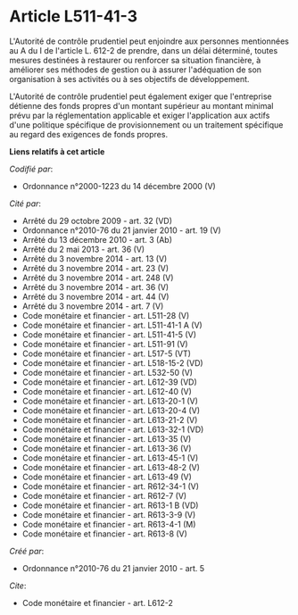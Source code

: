 # Article L511-41-3

L'Autorité de contrôle prudentiel peut enjoindre aux personnes mentionnées au A du I de l'article L. 612-2 de prendre, dans
un délai déterminé, toutes mesures destinées à restaurer ou renforcer sa situation financière, à améliorer ses méthodes de
gestion ou à assurer l'adéquation de son organisation à ses activités ou à ses objectifs de développement.

L'Autorité de contrôle prudentiel peut également exiger que l'entreprise détienne des fonds propres d'un montant supérieur au
montant minimal prévu par la réglementation applicable et exiger l'application aux actifs d'une politique spécifique de
provisionnement ou un traitement spécifique au regard des exigences de fonds propres.

**Liens relatifs à cet article**

_Codifié par_:

  - Ordonnance n°2000-1223 du 14 décembre 2000 (V)

_Cité par_:

  - Arrêté du 29 octobre 2009 - art. 32 (VD)
  - Ordonnance n°2010-76 du 21 janvier 2010 - art. 19 (V)
  - Arrêté du 13 décembre 2010 - art. 3 (Ab)
  - Arrêté du 2 mai 2013 - art. 36 (V)
  - Arrêté du 3 novembre 2014 - art. 13 (V)
  - Arrêté du 3 novembre 2014 - art. 23 (V)
  - Arrêté du 3 novembre 2014 - art. 248 (V)
  - Arrêté du 3 novembre 2014 - art. 36 (V)
  - Arrêté du 3 novembre 2014 - art. 44 (V)
  - Arrêté du 3 novembre 2014 - art. 7 (V)
  - Code monétaire et financier - art. L511-28 (V)
  - Code monétaire et financier - art. L511-41-1 A (V)
  - Code monétaire et financier - art. L511-41-5 (V)
  - Code monétaire et financier - art. L511-91 (V)
  - Code monétaire et financier - art. L517-5 (VT)
  - Code monétaire et financier - art. L518-15-2 (VD)
  - Code monétaire et financier - art. L532-50 (V)
  - Code monétaire et financier - art. L612-39 (VD)
  - Code monétaire et financier - art. L612-40 (V)
  - Code monétaire et financier - art. L613-20-1 (V)
  - Code monétaire et financier - art. L613-20-4 (V)
  - Code monétaire et financier - art. L613-21-2 (V)
  - Code monétaire et financier - art. L613-32-1 (VD)
  - Code monétaire et financier - art. L613-35 (V)
  - Code monétaire et financier - art. L613-36 (V)
  - Code monétaire et financier - art. L613-45-1 (V)
  - Code monétaire et financier - art. L613-48-2 (V)
  - Code monétaire et financier - art. L613-49 (V)
  - Code monétaire et financier - art. R612-34-1 (V)
  - Code monétaire et financier - art. R612-7 (V)
  - Code monétaire et financier - art. R613-1 B (VD)
  - Code monétaire et financier - art. R613-3-9 (V)
  - Code monétaire et financier - art. R613-4-1 (M)
  - Code monétaire et financier - art. R613-8 (V)

_Créé par_:

  - Ordonnance n°2010-76 du 21 janvier 2010 - art. 5

_Cite_:

  - Code monétaire et financier - art. L612-2
